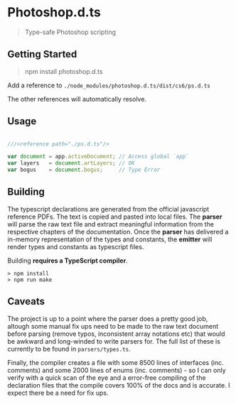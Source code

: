 Photoshop.d.ts
==============

> Type-safe Photoshop scripting

## Getting Started

> npm install photoshop.d.ts

Add a reference to `./node_modules/photoshop.d.ts/dist/cs6/ps.d.ts`

The other references will automatically resolve.

## Usage

```typescript

///<reference path="./ps.d.ts"/>

var document = app.activeDocument; // Access global `app`
var layers   = document.artLayers; // OK
var bogus    = document.bogus;     // Type Error
```

## Building

The typescript declarations are generated from the official javascript reference
PDFs. The text is copied and pasted into local files. The **parser** will parse
the raw text file and extract meaningful information from the respective
chapters of the documentation. Once the **parser** has delivered a in-memory
representation of the types and constants, the **emitter** will render types and
constants as typescript files.

Building **requires a TypeScript compiler**.

```
> npm install
> npm run make
```

## Caveats

The project is up to a point where the parser does a pretty good job, altough
some manual fix ups need to be made to the raw text document before parsing
(remove typos, inconsistent array notations etc) that would be awkward and
long-winded to write parsers for. The full list of these is currently to be
found in `parsers/types.ts`.

Finally, the compiler creates a file with some 8500 lines of interfaces (inc.
comments) and some 2000 lines of enums (inc. comments) - so I can only verify
with a quick scan of the eye and a error-free compiling of the declaration files
that the compile covers 100% of the docs and is accurate. I expect there be
a need for fix ups.
